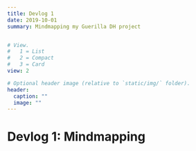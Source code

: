 ```yaml
---
title: Devlog 1
date: 2019-10-01
summary: Mindmapping my Guerilla DH project


# View.
#   1 = List
#   2 = Compact
#   3 = Card
view: 2

# Optional header image (relative to `static/img/` folder).
header:
  caption: ""
  image: ""
---
```


# Devlog 1: Mindmapping
